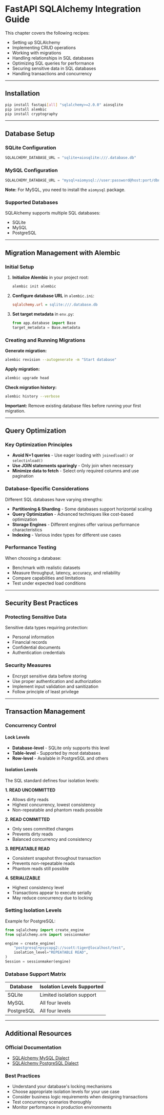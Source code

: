 # FastAPI SQLAlchemy Integration Guide

This chapter covers the following recipes:

* Setting up SQLAlchemy
* Implementing CRUD operations
* Working with migrations
* Handling relationships in SQL databases
* Optimizing SQL queries for performance
* Securing sensitive data in SQL databases
* Handling transactions and concurrency

---

## Installation

```bash
pip install fastapi[all] "sqlalchemy>=2.0.0" aiosqlite
pip install alembic
pip install cryptography
```

---

## Database Setup

### SQLite Configuration

```python
SQLALCHEMY_DATABASE_URL = "sqlite+aiosqlite:///.database.db"
```

### MySQL Configuration

```python
SQLALCHEMY_DATABASE_URL = "mysql+aiomysql://user:password@host:port/dbname[?key=value&key=value...]"
```

**Note:** For MySQL, you need to install the `aiomysql` package.

### Supported Databases

SQLAlchemy supports multiple SQL databases:
* SQLite
* MySQL
* PostgreSQL

---

## Migration Management with Alembic

### Initial Setup

1. **Initialize Alembic** in your project root:
   ```bash
   alembic init alembic
   ```

2. **Configure database URL** in `alembic.ini`:
   ```ini
   sqlalchemy.url = sqlite:///.database.db
   ```

3. **Set target metadata** in `env.py`:
   ```python
   from app.database import Base
   target_metadata = Base.metadata
   ```

### Creating and Running Migrations

**Generate migration:**
```bash
alembic revision --autogenerate -m "Start database"
```

**Apply migration:**
```bash
alembic upgrade head
```

**Check migration history:**
```bash
alembic history --verbose
```

**Important:** Remove existing database files before running your first migration.

---

## Query Optimization

### Key Optimization Principles

* **Avoid N+1 queries** - Use eager loading with `joinedload()` or `selectinload()`
* **Use JOIN statements sparingly** - Only join when necessary
* **Minimize data to fetch** - Select only required columns and use pagination

### Database-Specific Considerations

Different SQL databases have varying strengths:

* **Partitioning & Sharding** - Some databases support horizontal scaling
* **Query Optimization** - Advanced techniques like cost-based optimization
* **Storage Engines** - Different engines offer various performance characteristics
* **Indexing** - Various index types for different use cases

### Performance Testing

When choosing a database:
* Benchmark with realistic datasets
* Measure throughput, latency, accuracy, and reliability
* Compare capabilities and limitations
* Test under expected load conditions

---

## Security Best Practices

### Protecting Sensitive Data

Sensitive data types requiring protection:
* Personal information
* Financial records
* Confidential documents
* Authentication credentials

### Security Measures

* Encrypt sensitive data before storing
* Use proper authentication and authorization
* Implement input validation and sanitization
* Follow principle of least privilege

---

## Transaction Management

### Concurrency Control

#### Lock Levels
* **Database-level** - SQLite only supports this level
* **Table-level** - Supported by most databases
* **Row-level** - Available in PostgreSQL and others

#### Isolation Levels

The SQL standard defines four isolation levels:

**1. READ UNCOMMITTED**
* Allows dirty reads
* Highest concurrency, lowest consistency
* Non-repeatable and phantom reads possible

**2. READ COMMITTED**
* Only sees committed changes
* Prevents dirty reads
* Balanced concurrency and consistency

**3. REPEATABLE READ**
* Consistent snapshot throughout transaction
* Prevents non-repeatable reads
* Phantom reads still possible

**4. SERIALIZABLE**
* Highest consistency level
* Transactions appear to execute serially
* May reduce concurrency due to locking

### Setting Isolation Levels

Example for PostgreSQL:

```python
from sqlalchemy import create_engine
from sqlalchemy.orm import sessionmaker

engine = create_engine(
    "postgresql+psycopg2://scott:tiger@localhost/test",
    isolation_level="REPEATABLE READ",
)
Session = sessionmaker(engine)
```

### Database Support Matrix

| Database   | Isolation Levels Supported |
|------------|----------------------------|
| SQLite     | Limited isolation support  |
| MySQL      | All four levels           |
| PostgreSQL | All four levels           |

---

## Additional Resources

### Official Documentation

* [SQLAlchemy MySQL Dialect](https://docs.sqlalchemy.org/en/20/dialects/mysql.html)
* [SQLAlchemy PostgreSQL Dialect](https://docs.sqlalchemy.org/en/20/dialects/postgresql.html)

### Best Practices

* Understand your database's locking mechanisms
* Choose appropriate isolation levels for your use case
* Consider business logic requirements when designing transactions
* Test concurrency scenarios thoroughly
* Monitor performance in production environments